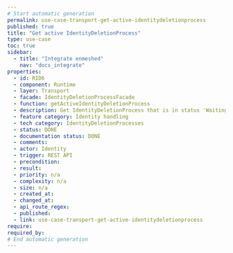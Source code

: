 ```yaml
---
# Start automatic generation
permalink: use-case-transport-get-active-identitydeletionprocess
published: true
title: "Get active IdentityDeletionProcess"
type: use-case
toc: true
sidebar:
  - title: "Integrate enmeshed"
    nav: "docs_integrate"
properties:
  - id: RID6
  - component: Runtime
  - layer: Transport
  - facade: IdentityDeletionProcessFacade
  - function: getActiveIdentityDeletionProcess
  - description: Get IdentityDeletionProcess that is in status 'Waiting for Approval' or 'Approved'
  - feature category: Identity handling
  - tech category: IdentityDeletionProcesses
  - status: DONE
  - documentation status: DONE
  - comments:
  - actor: Identity
  - trigger: REST API
  - precondition:
  - result:
  - priority: n/a
  - complexity: n/a
  - size: n/a
  - created_at:
  - changed_at:
  - api_route_regex:
  - published:
  - link: use-case-transport-get-active-identitydeletionprocess
require:
required_by:
# End automatic generation
---
```

